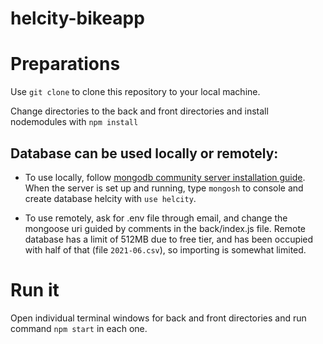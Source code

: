 # helcity-bikeapp

# Preparations

Use ```git clone``` to clone this repository to your local machine.

Change directories to the back and front directories and install nodemodules with ```npm install```


## Database can be used locally or remotely:

- To use locally, follow [mongodb community server installation guide](https://www.mongodb.com/docs/manual/administration/install-community/). When the server is set up and running, type ```mongosh``` to console and create database helcity with ```use helcity```.

- To use remotely, ask for .env file through email, and change the mongoose uri guided by comments in the back/index.js file. Remote database has a limit of 512MB due to free tier, and has been occupied with half of that (file ```2021-06.csv```), so importing is somewhat limited.

# Run it

Open individual terminal windows for back and front directories and run command ```npm start``` in each one.

